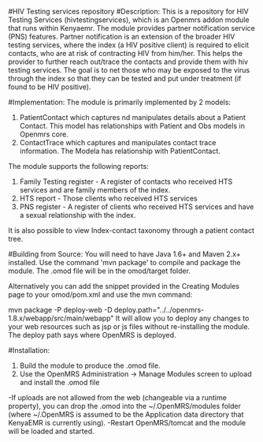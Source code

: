 #HIV Testing services repository
#Description:
This is a repository for HIV Testing Services (hivtestingservices), which is an Openmrs addon module that runs within Kenyaemr.
The module provides partner notification service (PNS) features.
Partner notification is an extension of the broader HIV testing services, where the index (a HIV positive client) is required to elicit contacts, who are at risk of contracting HIV from him/her.
This helps the provider to further reach out/trace the contacts and provide them with hiv testing services.
The goal is to net those who may be exposed to the virus through the index so that they can be tested and put under treatment (if found to be HIV positive).

#Implementation:
The module is primarily implemented by 2 models:
 1. PatientContact which captures nd manipulates details about a Patient Contact. This model has relationships with Patient and Obs models in Openmrs core.
 2. ContactTrace which captures and manipulates contact trace information. The Modela has relationship with PatientContact. 

The module supports the following reports:

1. Family Testing register - A register of contacts who received HTS services and are family members of the index.
2. HTS report - Those clients who received HTS services
3. PNS register - A  register of clients who received HTS services and have a sexual relationship with the index.

It is also possible to view Index-contact taxonomy through a patient contact tree.

#Building from Source:
You will need to have Java 1.6+ and Maven 2.x+ installed. Use the command 'mvn package' to compile and package the module. The .omod file will be in the omod/target folder.

Alternatively you can add the snippet provided in the Creating Modules page to your omod/pom.xml and use the mvn command:

mvn package -P deploy-web -D deploy.path="../../openmrs-1.8.x/webapp/src/main/webapp"
It will allow you to deploy any changes to your web resources such as jsp or js files without re-installing the module. The deploy path says where OpenMRS is deployed.

#Installation:
1. Build the module to produce the .omod file.
2. Use the OpenMRS Administration -> Manage Modules screen to upload and install the .omod file

-If uploads are not allowed from the web (changeable via a runtime property), you can drop the .omod
into the ~/.OpenMRS/modules folder (where ~/.OpenMRS is assumed to be the Application 
data directory that KenyaEMR is currently using).
-Restart OpenMRS/tomcat and the module will be loaded and started.